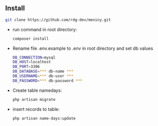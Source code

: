 ## Install
 ```bash
 git clone https://github.com/rdg-dev/meniny.git
 ```
 - run command in root directory: 
   ```bash
   composer install
   ```
 - Rename file .env.example to .env in root directory and set db values
   ```bash
   DB_CONNECTION=mysql
   DB_HOST=localhost
   DB_PORT=3306
   DB_DATABASE=*** db-name ***
   DB_USERNAME=*** db-user ***
   DB_PASSWORD=*** db-password ***
   ```
 - Create table namedays: 
   ```bash
   php artisan migrate
   ```
 - insert records to table: 
   ```bash
   php artisan name-days:update
   ```
   
